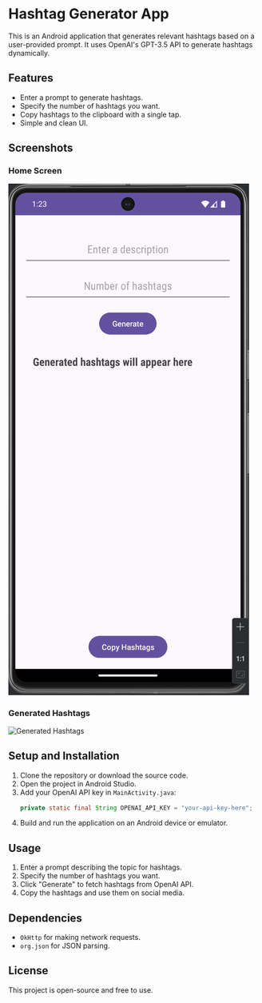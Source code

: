 # Hashtag Generator App

This is an Android application that generates relevant hashtags based on a user-provided prompt. 
It uses OpenAI's GPT-3.5 API to generate hashtags dynamically.

## Features

- Enter a prompt to generate hashtags.
- Specify the number of hashtags you want.
- Copy hashtags to the clipboard with a single tap.
- Simple and clean UI.


## Screenshots

### Home Screen
![Home Screen](/Screenshot01.png)

### Generated Hashtags
![Generated Hashtags](images/screenshot02.png)

## Setup and Installation

1. Clone the repository or download the source code.
2. Open the project in Android Studio.
3. Add your OpenAI API key in `MainActivity.java`:
   ```java
   private static final String OPENAI_API_KEY = "your-api-key-here";
   ```
4. Build and run the application on an Android device or emulator.

## Usage

1. Enter a prompt describing the topic for hashtags.
2. Specify the number of hashtags you want.
3. Click "Generate" to fetch hashtags from OpenAI API.
4. Copy the hashtags and use them on social media.

## Dependencies

- `OkHttp` for making network requests.
- `org.json` for JSON parsing.

## License

This project is open-source and free to use.
